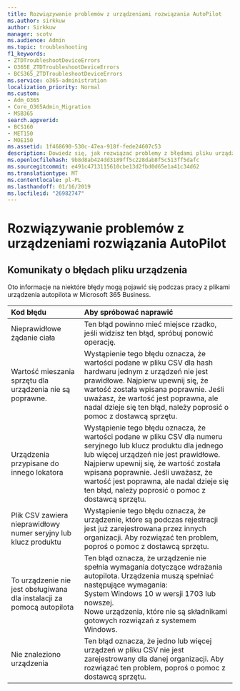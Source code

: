 ```yaml
---
title: Rozwiązywanie problemów z urządzeniami rozwiązania AutoPilot
ms.author: sirkkuw
author: Sirkkuw
manager: scotv
ms.audience: Admin
ms.topic: troubleshooting
f1_keywords:
- ZTDTroubleshootDeviceErrors
- O365E_ZTDTroubleshootDeviceErrors
- BCS365_ZTDTroubleshootDeviceErrors
ms.service: o365-administration
localization_priority: Normal
ms.custom:
- Adm_O365
- Core_O365Admin_Migration
- MSB365
search.appverid:
- BCS160
- MET150
- MOE150
ms.assetid: 1f468690-530c-47ea-918f-fede24607c53
description: Dowiedz się, jak rozwiązać problemy z błędami pliku urządzenia autopilota.
ms.openlocfilehash: 9b8d8ab424dd3189ff5c228dab8f5c513ff5dafc
ms.sourcegitcommit: e491c4713115610cbe13d2fbd0d65e1a41c34d62
ms.translationtype: MT
ms.contentlocale: pl-PL
ms.lasthandoff: 01/16/2019
ms.locfileid: "26982747"
---
```

# <a name="troubleshoot-autopilot-device-errors"></a>Rozwiązywanie problemów z urządzeniami rozwiązania AutoPilot

## <a name="device-file-error-messages"></a>Komunikaty o błędach pliku urządzenia

Oto informacje na niektóre błędy mogą pojawić się podczas pracy z plikami urządzenia autopilota w Microsoft 365 Business. 
  
|**Kod błędu**|**Aby spróbować naprawić**|
|:-----|:-----|
|Nieprawidłowe żądanie ciała  <br/> |Ten błąd powinno mieć miejsce rzadko, jeśli widzisz ten błąd, spróbuj ponowić operację.  <br/> |
|Wartość mieszania sprzętu dla urządzenia nie są poprawne.  <br/> |Wystąpienie tego błędu oznacza, że wartości podane w pliku CSV dla hash hardwaru jednym z urządzeń nie jest prawidłowe. Najpierw upewnij się, że wartość została wpisana poprawnie. Jeśli uważasz, że wartość jest poprawna, ale nadal dzieje się ten błąd, należy poprosić o pomoc z dostawcą sprzętu.  <br/> |
|Urządzenia przypisane do innego lokatora  <br/> |Wystąpienie tego błędu oznacza, że wartości podane w pliku CSV dla numeru seryjnego lub klucz produktu dla jednego lub więcej urządzeń nie jest prawidłowe. Najpierw upewnij się, że wartość została wpisana poprawnie. Jeśli uważasz, że wartość jest poprawna, ale nadal dzieje się ten błąd, należy poprosić o pomoc z dostawcą sprzętu.  <br/> |
|Plik CSV zawiera nieprawidłowy numer seryjny lub klucz produktu  <br/> |Wystąpienie tego błędu oznacza, że urządzenie, które są podczas rejestracji jest już zarejestrowana przez innych organizacji. Aby rozwiązać ten problem, poproś o pomoc z dostawcą sprzętu.  <br/> |
|To urządzenie nie jest obsługiwana dla instalacji za pomocą autopilota  <br/> | Ten błąd oznacza, że urządzenie nie spełnia wymagania dotyczące wdrażania autopilota. Urządzenia muszą spełniać następujące wymagania:  <br/>  System Windows 10 w wersji 1703 lub nowszej.  <br/>  Nowe urządzenia, które nie są składnikami gotowych rozwiązań z systemem Windows.  <br/> |
|Nie znaleziono urządzenia  <br/> |Ten błąd oznacza, że jedno lub więcej urządzeń w pliku CSV nie jest zarejestrowany dla danej organizacji. Aby rozwiązać ten problem, poproś o pomoc z dostawcą sprzętu.  <br/> |
   
